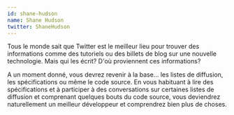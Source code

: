 ```yaml
---
id: shane-hudson
name: Shane Hudson
twitter: ShaneHudson
---
```


Tous le monde sait que Twitter est le meilleur lieu pour trouver des informations comme des tutoriels ou des billets de blog sur une nouvelle technologie. Mais qui les écrit? D'où proviennent ces informations?

A un moment donné, vous devrez revenir à la base... les listes de diffusion, les spécifications ou même le code source. En vous habituant à lire des spécifications et à participer à des conversations sur certaines listes de diffusion et comprenant quelques bouts du code source, vous deviendrez naturellement un meilleur développeur et comprendrez bien plus de choses.

